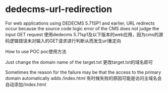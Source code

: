 # dedecms-url-redirection
For web applications using DEDECMS 5.71SP1 and earlier, URL redirects occur because the source code logic error of the CMS does not judge the input GET request
使用dedecms 5.71sp1及以下版本的web应用，因为cms的源码逻辑错误未对输入的GET请求进行判断从而发生url重定向

How to use POC
poc使用方法

Just change the domain name of the target.txt
更改target.txt的域名即可

Sometimes the reason for the failure may be that the access to the primary domain automatically adds /index.html
有时候失败的原因可能是访问主域名会自动添加/index.html
